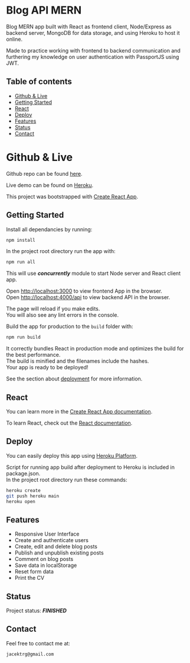 # Blog API MERN

Blog MERN app built with React as frontend client, Node/Express as backend server, MongoDB for data storage, and using Heroku to host it online.

Made to practice working with frontend to backend communication and furthering my knowledge on user authentication with PassportJS using JWT.

## Table of contents

- [Github & Live](#github--live)
- [Getting Started](#getting-started)
- [React](#react)
- [Deploy](#deploy)
- [Features](#features)
- [Status](#status)
- [Contact](#contact)

# Github & Live

Github repo can be found [here](https://github.com/gizinski-jacek/blog-API-MERN).

Live demo can be found on [Heroku](https://blog-api-mern-360821.herokuapp.com).

This project was bootstrapped with [Create React App](https://github.com/facebook/create-react-app).

## Getting Started

Install all dependancies by running:

```bash
npm install
```

In the project root directory run the app with:

```bash
npm run all
```

This will use **_concurrently_** module to start Node server and React client app.

Open [http://localhost:3000](http://localhost:3000) to view frontend App in the browser.\
Open [http://localhost:4000/api](http://localhost:4000/api) to view backend API in the browser.

The page will reload if you make edits.\
You will also see any lint errors in the console.

Build the app for production to the `build` folder with:

```bash
npm run build
```

It correctly bundles React in production mode and optimizes the build for the best performance.\
The build is minified and the filenames include the hashes.\
Your app is ready to be deployed!

See the section about [deployment](https://facebook.github.io/create-react-app/docs/deployment) for more information.

## React

You can learn more in the [Create React App documentation](https://facebook.github.io/create-react-app/docs/getting-started).

To learn React, check out the [React documentation](https://reactjs.org/).

## Deploy

You can easily deploy this app using [Heroku Platform](https://devcenter.heroku.com/articles/git).

Script for running app build after deployment to Heroku is included in package.json.\
In the project root directory run these commands:

```bash
heroku create
git push heroku main
heroku open
```

## Features

- Responsive User Interface
- Create and authenticate users
- Create, edit and delete blog posts
- Publish and unpublish existing posts
- Comment on blog posts
- Save data in localStorage
- Reset form data
- Print the CV

## Status

Project status: **_FINISHED_**

## Contact

Feel free to contact me at:

```
jacektrg@gmail.com
```
